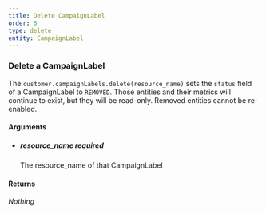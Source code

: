 ```yaml
---
title: Delete CampaignLabel 
order: 6
type: delete
entity: CampaignLabel 
---
```


### Delete a CampaignLabel 

The `customer.campaignLabels.delete(resource_name)` sets the `status` field of a CampaignLabel to `REMOVED`. Those entities and their metrics will continue to exist, but they will be read-only. Removed entities cannot be re-enabled.


#### Arguments

-   ##### resource_name _required_
    The resource_name of that CampaignLabel


#### Returns

_Nothing_